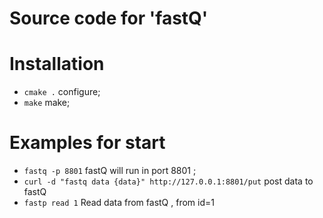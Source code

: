 Source code for 'fastQ' 
==========

# Installation #

* `cmake .` configure;
* `make` make;

# Examples for start  #

* `fastq -p 8801` fastQ will run in port 8801 ;
* `curl -d "fastq data {data}" http://127.0.0.1:8801/put` post data to fastQ
* `fastp read 1` Read data from fastQ , from id=1 


